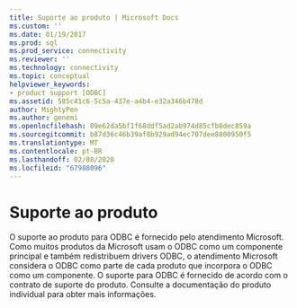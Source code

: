 ```yaml
---
title: Suporte ao produto | Microsoft Docs
ms.custom: ''
ms.date: 01/19/2017
ms.prod: sql
ms.prod_service: connectivity
ms.reviewer: ''
ms.technology: connectivity
ms.topic: conceptual
helpviewer_keywords:
- product support [ODBC]
ms.assetid: 585c41c6-5c5a-437e-a4b4-e32a346b478d
author: MightyPen
ms.author: genemi
ms.openlocfilehash: 09e62da5bf1f68ddf5ad2ab974d85cfb8dec859a
ms.sourcegitcommit: b87d36c46b39af8b929ad94ec707dee8800950f5
ms.translationtype: MT
ms.contentlocale: pt-BR
ms.lasthandoff: 02/08/2020
ms.locfileid: "67988096"
---
```

# <a name="product-support"></a>Suporte ao produto
O suporte ao produto para ODBC é fornecido pelo atendimento Microsoft. Como muitos produtos da Microsoft usam o ODBC como um componente principal e também redistribuem drivers ODBC, o atendimento Microsoft considera o ODBC como parte de cada produto que incorpora o ODBC como um componente. O suporte para ODBC é fornecido de acordo com o contrato de suporte do produto. Consulte a documentação do produto individual para obter mais informações.
